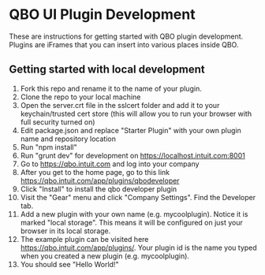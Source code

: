 QBO UI Plugin Development
==================

These are instructions for getting started with QBO plugin development. Plugins are iFrames that you can insert into various places inside QBO.

Getting started with local development
-------

1. Fork this repo and rename it to the name of your plugin.
1. Clone the repo to your local machine
1. Open the server.crt file in the sslcert folder and add it to your keychain/trusted cert store (this will allow you to run your browser with full security turned on)
1. Edit package.json and replace "Starter Plugin" with your own plugin name and repository location
1. Run "npm install"
1. Run "grunt dev" for development on https://localhost.intuit.com:8001
1. Go to https://qbo.intuit.com and log into your company
1. After you get to the home page, go to this link https://qbo.intuit.com/app/plugins/qbodeveloper
1. Click "Install" to install the qbo developer plugin
1. Visit the "Gear" menu and click "Company Settings". Find the Developer tab.
1. Add a new plugin with your own name (e.g. mycoolplugin). Notice it is marked "local storage". This means it will be configured on just your browser in its local storage.
1. The example plugin can be visited here https://qbo.intuit.com/app/plugins/<your plugin id>. Your plugin id is the name you typed when you created a new plugin (e.g. mycoolplugin).
1. You should see "Hello World!"
